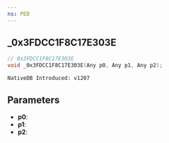 ```yaml
---
ns: PED
---
```

## _0x3FDCC1F8C17E303E

```c
// 0x3FDCC1F8C17E303E
void _0x3FDCC1F8C17E303E(Any p0, Any p1, Any p2);
```

```
NativeDB Introduced: v1207
```

## Parameters
* **p0**:
* **p1**:
* **p2**:
